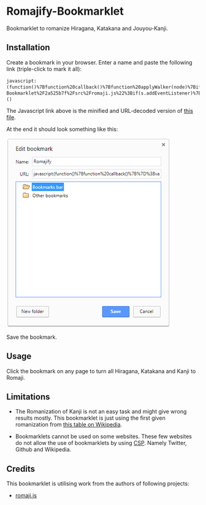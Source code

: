 # Romajify-Bookmarklet

Bookmarklet to romanize Hiragana, Katakana and Jouyou-Kanji.

## Installation

Create a bookmark in your browser. Enter a name and paste the following link (triple-click to mark it all):

```
javascript:(function()%7Bfunction%20callback()%7Bfunction%20applyWalker(node)%7Bif(!node)%7Bnode%3Ddocument.body%3B%7D%3Bvar%20walk%3Ddocument.createTreeWalker(node%2CNodeFilter.SHOW_TEXT%2Cnull%2Cfalse)%3Bvar%20n%3Bvar%20val%3Bvar%20iter%3D0%3Bwhile(n%3Dwalk.nextNode())%7Bif(n.parentNode.offsetParent!%3D%3Dnull)%7Bif(n.nodeValue.trim().length%3E0)%7Bval%3Dromaji.fromKana(n.nodeValue)%3Bif(val!%3D%3Dn.nodeValue)%7Bn.nodeValue%3Dval%3B%7D%7D%7D%7D%7D%3Bif(!window.getSelection().isCollapsed)%7BapplyWalker(window.getSelection().focusNode.parentNode)%3B%7Delse%7BapplyWalker(document.head)%3BapplyWalker(document.body)%3B%7D%7D%3Bvar%20s%3Ddocument.createElement(%22script%22)%3Bs.src%3D%22https%3A%2F%2Fcdn.rawgit.com%2Fjklgit%2FRomajify-Bookmarklet%2F2a525b7f%2Fsrc%2Fromaji.js%22%3Bif(s.addEventListener)%7Bs.addEventListener(%22load%22%2Ccallback%2Cfalse)%7Delse%20if(s.readyState)%7Bs.onreadystatechange%3Dcallback%7D%3Bdocument.body.appendChild(s)%3Bdocument.body.removeChild(s)%7D)()
```

The Javascript link above is the minified and URL-decoded version of [this file](https://github.com/jklgit/Romajify-Bookmarklet/blob/master/src/bookmarklet.js).

At the end it should look something like this:

![copy example](https://raw.githubusercontent.com/jklgit/Romajify-Bookmarklet/master/media/bookmark.jpg)

Save the bookmark.

## Usage

Click the bookmark on any page to turn all Hiragana, Katakana and Kanji to Romaji.

## Limitations

* The Romanization of Kanji is not an easy task and might give wrong results mostly. This bookmarklet is just using the first given romanization from [this table on Wikipedia](https://en.wikipedia.org/wiki/List_of_j%C5%8Dy%C5%8D_kanji).

* Bookmarklets cannot be used on some websites. These few websites do not allow the use of bookmarklets by using [CSP](https://en.wikipedia.org/wiki/Content_Security_Policy). Namely Twitter, Github and Wikipedia.

## Credits

This bookmarklet is utilising work from the authors of following projects:

* [romaji.js](https://github.com/markni/romaji.js)
